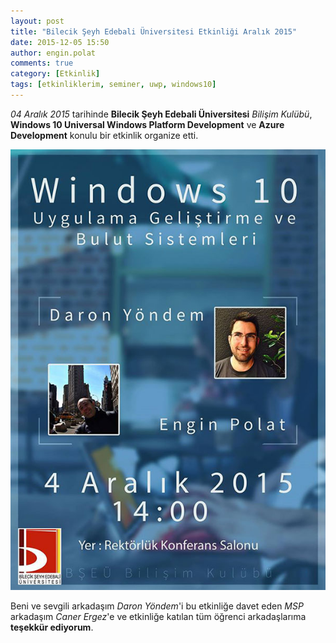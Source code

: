 ```yaml
---
layout: post
title: "Bilecik Şeyh Edebali Üniversitesi Etkinliği Aralık 2015"
date: 2015-12-05 15:50
author: engin.polat
comments: true
category: [Etkinlik]
tags: [etkinliklerim, seminer, uwp, windows10]
---
```

*04 Aralık 2015* tarihinde **Bilecik Şeyh Edebali Üniversitesi** *Bilişim Kulübü*, **Windows 10 Universal Windows Platform Development** ve **Azure Development** konulu bir etkinlik organize etti.

![](/assets/uploads/2015/12/uwp.jpg)

Beni ve sevgili arkadaşım *Daron Yöndem*'i bu etkinliğe davet eden *MSP* arkadaşım *Caner Ergez*'e ve etkinliğe katılan tüm öğrenci arkadaşlarıma **teşekkür ediyorum**.

